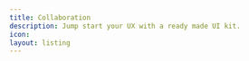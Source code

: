 ```yaml
---
title: Collaboration
description: Jump start your UX with a ready made UI kit.
icon: 
layout: listing
---
```

